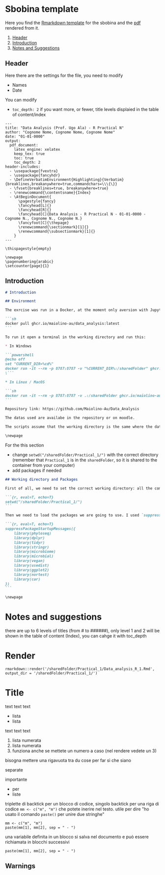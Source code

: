 # Sbobina template

Here you find the [Rmarkdown template](template.Rmd) for the sbobina and the [pdf](template.pdf) rendered from it.

1. [Header](#header)
2. [Introduction](#introduction)
3. [Notes and Suggestions](#notes-and-suggestions)

## Header

Here there are the settings for the file, you need to modify
* Names
* Date

You can modify
* `toc_depth: 2` if you want more, or fewer, title levels displaied in the table of content/index

```
---
title: "Data Analysis (Prof. Ugo Ala) - R Practical N"
author: "Cognome Nome, Cognome Nome, Cognome Nome"
date: "01-01-0000"
output:
  pdf_document:
    latex_engine: xelatex
    keep_tex: true
    toc: true
    toc_depth: 2
header-includes:
  - \usepackage{fvextra}
  - \usepackage{fancyhdr}
  - \DefineVerbatimEnvironment{Highlighting}{Verbatim}{breaklines,breakanywhere=true,commandchars=\\\{\}}
  - \fvset{breaklines=true, breakanywhere=true}
  - \renewcommand{\contentsname}{Index}
  - \AtBeginDocument{
      \pagestyle{fancy}
      \fancyhead[L]{}
      \fancyhead[R]{}
      \fancyhead[C]{Data Analysis - R Practical N - 01-01-0000 - Cognome N., Cognome N., Cognome N.}
      \fancyfoot[C]{\thepage}
      \renewcommand{\sectionmark}[1]{}
      \renewcommand{\subsectionmark}[1]{}
    }
---

\thispagestyle{empty}

\newpage
\pagenumbering{arabic}
\setcounter{page}{1}
```

## Introduction

````markdown
# Introduction

## Environment

The exrcise was run in a Docker, at the moment only aversion with JupyterLab is available. The image can be pulled from GitHub:

```sh
docker pull ghcr.io/maiolino-au/data_analysis:latest
```

To run it open a terminal in the working directory and run this:

* In Windows

```powershell
@echo off
set "CURRENT_DIR=%cd%"
docker run -it --rm -p 8787:8787 -v "%CURRENT_DIR%:/sharedFolder" ghcr.io/maiolino-au/data_analysis:latest
\```

* In Linux / MacOS

```sh
docker run -it --rm -p 8787:8787 -v .:/sharedFolder ghcr.io/maiolino-au/data_analysis:latest
```

Repository link: https://github.com/Maiolino-Au/Data_Analysis

The datas used are availabe in the repository or on moodle.

The scripts assume that the working directory is the same where the data are stored.

\newpage
````

For the this section
* change `setwd("/sharedFolder/Practical_1/")` with the correct directory (remember that `Practical_1` is in the `sharedFolder`, so it is shared to the container from your computer)
* add packages if needed

````markdown
## Working directory and Packages

First of all, we need to set the correct working directory: all the commands assume that the datas are stored in the working directory. I worked in a docker container to which i have shared a directory from my PC, called `/sharedFolder` inside the docker. In the directory there is one specific for this lesson, called `Practical_1`. Therefore:

```{r, eval=T, echo=T}
setwd("/sharedFolder/Practical_1/")
```

Then we need to load the packages we are going to use. I used `suppressPackageStartupMessages()` to avoid printing all the startup messages of each package.

```{r, eval=T, echo=T}
suppressPackageStartupMessages({
    library(phyloseq)
    library(dplyr)
    library(tidyr)
    library(stringr)
    library(microbiome)
    library(microbial)
    library(vegan)
    library(usedist)
    library(ggplot2)
    library(nortest)
    library(car)
})
```

\newpage
````

# Notes and suggestions


there are up to 6 levels of titles (from # to ######), only level 1 and 2 will be shown in the table of content (Index), you can cahge it with toc_depth

# Render

`rmarkdown::render('/sharedFolder/Practical_1/Data_analysis_R_1.Rmd', output_dir = '/sharedFolder/Practical_1/')`

# Title
text text text

* lista
* lista

text text text

1. lista numerata
2. lista numerata
1. funziona anche se mettete un numero a caso (nel rendere vedete un 3)

bisogna mettere una rigavuota tra du cose 
per far sì che siano

separate

importante 
* per
* liste

triplette di backtick per un blocco di codice, singolo backtick per una riga di codice `mm <- c("m", "m")` che potete inerire nel testo. utile per dire "ho usato il comando `paste()` per unire due stringhe"

```{r, eval=T, echo=T}
mm <- c("m", "m")
paste(mm[1], mm[2], sep = " - ")
```

una variabile definita in un blocco si salva nel documento e può essere richiamata in blocchi successivi

```{r, eval=T, echo=T}
paste(mm[1], mm[2], sep = " - ")
```

## Warnings

